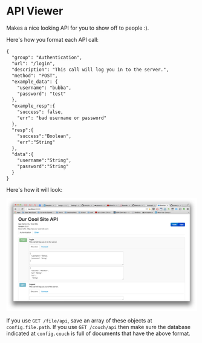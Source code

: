 API Viewer
==========

Makes a nice looking API for you to show off to people :).


Here's how you format each API call:

```
{
  "group": "Authentication",
  "url": "/login",
  "description": "This call will log you in to the server.",
  "method": "POST",
  "example_data": {
    "username": "bubba",
    "password": "test"
  },
  "example_resp":{
    "success": false,
    "err": "bad username or password"
  },
  "resp":{
    "success":"Boolean",
    "err":"String"
  },
  "data":{
    "username":"String",
    "password":"String"
  }
}
```

Here's how it will look:

![screenshot](screenshot.png)

If you use `GET /file/api`, save an array of these objects at `config.file.path`. If you use `GET /couch/api` then make sure the database indicated at `config.couch` is full of documents that have the above format.

